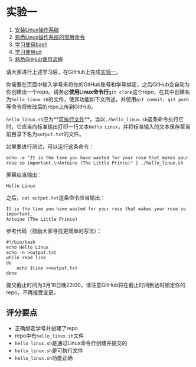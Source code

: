 实验一
======

1.  [安装Linux操作系统](install)
1.  [熟悉Linux操作系统的常用命令](linux)
1.  [学习使用bash](bash)
1.  [学习使用git](git)
1.  [熟悉GitHub使用流程](github)

请大家进行上述学习后，在GitHub上完成[实验一](https://classroom.github.com/a/KL56bHvj)。

你需要在页面中输入学号来将你的GitHub账号和学号绑定，之后GitHub会自动为你创建出一个repo。请务必**使用Linux命令行**`git clone`这个repo，在其中创建名为`hello_linux.sh`的文件，使其功能如下文所述，并使用`git commit`、`git push`等命令将修改后的repo上传到GitHub。

`hello_linux.sh`应为**[可执行文件](http://man.linuxde.net/chmod)**，当以`./hello_linux.sh`这条命令执行它时，它应当向标准输出打印一行文本`Hello Linux`，并将标准输入的文本保存至当前目录下名为`output.txt`的文件。

如果要进行测试，可以运行这条命令：

```Shell
echo -e "It is the time you have wasted for your rose that makes your rose so important.\nAntoine (The Little Prince)" | ./hello_linux.sh
```

屏幕应当输出：

```
Hello Linux
```

之后，`cat output.txt`这条命令应当输出：

```
It is the time you have wasted for your rose that makes your rose so important.
Antoine (The Little Prince)
```

参考代码（鼓励大家寻找更简单的写法）：

```Shell
#!/bin/bash
echo Hello Linux
echo -n >output.txt
while read line
do
    echo $line >>output.txt
done
```

提交截止时间为3月18日晚23:00，请注意GitHub将在截止时间到达时锁定你的repo，不再接受变更。

评分要点
--------

- 正确绑定学号并创建了repo
- repo中有`hello_linux.sh`文件
- `hello_linux.sh`是通过Linux命令行创建并提交的
- `hello_linux.sh`是可执行文件
- `hello_linux.sh`功能正确
